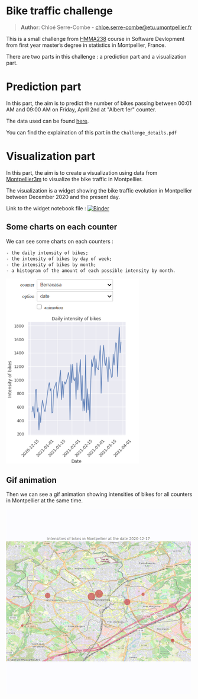 # Bike traffic challenge

> **Author**: Chloé Serre-Combe - chloe.serre-combe@etu.umontpellier.fr

This is a small challenge from [HMMA238](https://github.com/bcharlier/HMMA238) course in Software Devlopment from first year master’s degree in statistics in Montpellier, France.

There are two parts in this challenge : a prediction part and a visualization part.

# Prediction part

In this part, the aim is to predict the number of bikes passing between 00:01 AM and 09:00 AM on Friday, April 2nd at "Albert 1er" counter.

The data used can be found [here](https://docs.google.com/spreadsheets/d/e/2PACX-1vQVtdpXMHB4g9h75a0jw8CsrqSuQmP5eMIB2adpKR5hkRggwMwzFy5kB-AIThodhVHNLxlZYm8fuoWj/pub?gid=2105854808&single=true&output=csv).

You can find the explaination of this part in the `Challenge_details.pdf`
# Visualization part

In this part, the aim is to create a visualization using data from [Montpellier3m](http://data.montpellier3m.fr/dataset/comptages-velo-et-pieton-issus-des-eco-compteurs/) to visualize the bike traffic in Montpellier. 

The visualization is a widget showing the bike traffic evolution in Montpellier between December 2020 and the present day.  

Link to the widget notebook file :
[![Binder](https://mybinder.org/badge_logo.svg)](https://mybinder.org/v2/gh/chloesrcb/bike_challenge/main?filepath=Visualization%2Fwidget.ipynb)


## Some charts on each counter

We can see some charts on each counters : 

    - the daily intensity of bikes;
    - the intensity of bikes by day of week;
    - the intensity of bikes by month;
    - a histogram of the amount of each possible intensity by month.  

[<img src="Visualization/bikevisualization/images/vis.png" height="500">](https://mybinder.org/v2/gh/chloesrcb/bike_challenge/main?filepath=Visualization%2Fwidget.ipynb)

## Gif animation   
Then we can see a gif animation showing intensities of bikes for all counters in Montpellier at the same time.  

[<img src="Visualization/bikevisualization/images/bike_gif.gif" height="500">](https://mybinder.org/v2/gh/chloesrcb/bike_challenge/main?filepath=Visualization%2Fwidget.ipynb)


